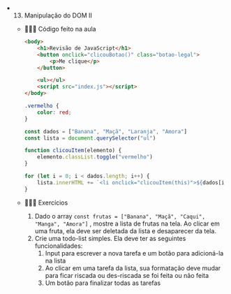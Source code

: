 - 13. Manipulação do DOM II 
    - 👩🏻‍🏫 Código feito na aula
        
        ```html
        <body>
            <h1>Revisão de JavaScript</h1>
            <button onclick="clicouBotao()" class="botao-legal">
                <p>Me clique</p>
            </button>
        
            <ul></ul>
            <script src="index.js"></script>
        </body>
        ```
        
        ```css
        .vermelho {
            color: red;
        }
        ```
        
        ```jsx
        const dados = ["Banana", "Maçã", "Laranja", "Amora"]
        const lista = document.querySelector("ul")
        
        function clicouItem(elemento) {
            elemento.classList.toggle("vermelho")
        }
        
        for (let i = 0; i < dados.length; i++) {
            lista.innerHTML += `<li onclick="clicouItem(this)">${dados[i]}</li>`
        }
        ```
        
    - 🧑🏻‍💻 Exercícios
        1. Dado o array `const frutas = ["Banana", "Maçã", "Caqui", "Manga", "Amora"]` , mostre a lista de frutas na tela. Ao clicar em uma fruta, ela deve ser deletada da lista e desaparecer da tela. 
        2. Crie uma todo-list simples. Ela deve ter as seguintes funcionalidades:
            1. Input para escrever a nova tarefa e um botão para adicioná-la na lista
            2. Ao clicar em uma tarefa da lista, sua formatação deve mudar para ficar riscada ou des-riscada se foi feita ou não feita
            3. Um botão para finalizar todas as tarefas
